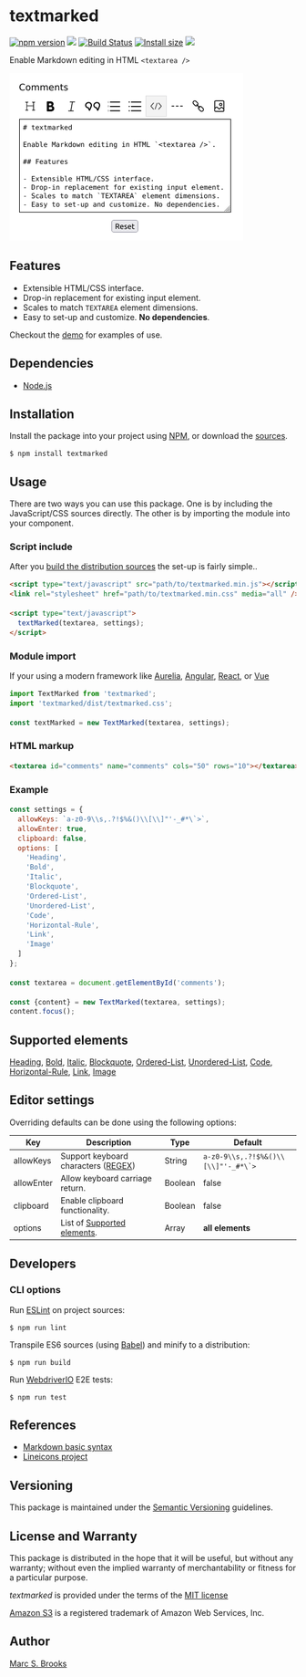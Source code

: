 # textmarked

[![npm version](https://badge.fury.io/js/textmarked.svg)](https://badge.fury.io/js/textmarked) [![](https://img.shields.io/npm/dm/textmarked)](https://www.npmjs.com/package/textmarked) [![Build Status](https://img.shields.io/github/actions/workflow/status/nuxy/textmarked/.github%2Fworkflows%2Fci.yml)](https://app.travis-ci.com/github/nuxy/textmarked) [![Install size](https://packagephobia.com/badge?p=textmarked)](https://packagephobia.com/result?p=textmarked) [![](https://img.shields.io/github/v/release/nuxy/textmarked)](https://github.com/nuxy/textmarked/releases)

Enable Markdown editing in HTML `<textarea />`

![Preview](https://raw.githubusercontent.com/nuxy/textmarked/master/package.png)

## Features

- Extensible HTML/CSS interface.
- Drop-in replacement for existing input element.
- Scales to match `TEXTAREA` element dimensions.
- Easy to set-up and customize. **No dependencies**.

Checkout the [demo](https://nuxy.github.io/textmarked) for examples of use.

## Dependencies

- [Node.js](https://nodejs.org)

## Installation

Install the package into your project using [NPM](https://npmjs.com), or download the [sources](https://github.com/nuxy/textmarked/archive/master.zip).

    $ npm install textmarked

## Usage

There are two ways you can use this package.  One is by including the JavaScript/CSS sources directly.  The other is by importing the module into your component.

### Script include

After you [build the distribution sources](#cli-options) the set-up is fairly simple..

```html
<script type="text/javascript" src="path/to/textmarked.min.js"></script>
<link rel="stylesheet" href="path/to/textmarked.min.css" media="all" />

<script type="text/javascript">
  textMarked(textarea, settings);
</script>
```

### Module import

If your using a modern framework like [Aurelia](https://aurelia.io), [Angular](https://angular.io), [React](https://reactjs.org), or [Vue](https://vuejs.org)

```javascript
import TextMarked from 'textmarked';
import 'textmarked/dist/textmarked.css';

const textMarked = new TextMarked(textarea, settings);
```

### HTML markup

```html
<textarea id="comments" name="comments" cols="50" rows="10"></textarea>
```

### Example

```javascript
const settings = {
  allowKeys: `a-z0-9\\s,.?!$%&()\\[\\]"'-_#*\`>`,
  allowEnter: true,
  clipboard: false,
  options: [
    'Heading',
    'Bold',
    'Italic',
    'Blockquote',
    'Ordered-List',
    'Unordered-List',
    'Code',
    'Horizontal-Rule',
    'Link',
    'Image'
  ]
};

const textarea = document.getElementById('comments');

const {content} = new TextMarked(textarea, settings);
content.focus();
```

## Supported elements

[Heading](https://www.markdownguide.org/basic-syntax/#headings), [Bold](https://www.markdownguide.org/basic-syntax/#bold), [Italic](https://www.markdownguide.org/basic-syntax/#italic),
[Blockquote](https://www.markdownguide.org/basic-syntax/#blockquotes-1), [Ordered-List](https://www.markdownguide.org/basic-syntax/#ordered-lists), [Unordered-List](https://www.markdownguide.org/basic-syntax/#unordered-lists), [Code](https://www.markdownguide.org/basic-syntax/#code), [Horizontal-Rule](https://www.markdownguide.org/basic-syntax/#horizontal-rules), [Link](https://www.markdownguide.org/basic-syntax/#links), [Image](https://www.markdownguide.org/basic-syntax/#images-1)

## Editor settings

Overriding defaults can be done using the following options:

| Key        | Description                     | Type    | Default |
|------------|---------------------------------|---------|---------|
| allowKeys  | Support keyboard characters ([REGEX](https://developer.mozilla.org/en-US/docs/Web/JavaScript/Guide/Regular_Expressions/Character_Classes)) | String | ``a-z0-9\\s,.?!$%&()\\[\\]"'-_#*\`>`` |
| allowEnter | Allow keyboard carriage return. | Boolean | false |
| clipboard  | Enable clipboard functionality. | Boolean | false |
| options    | List of [Supported elements](#supported-elements). | Array | **all elements** |

## Developers

### CLI options

Run [ESLint](https://eslint.org) on project sources:

    $ npm run lint

Transpile ES6 sources (using [Babel](https://babeljs.io)) and minify to a distribution:

    $ npm run build

Run [WebdriverIO](https://webdriver.io) E2E tests:

    $ npm run test

## References

- [Markdown basic syntax](https://www.markdownguide.org/cheat-sheet/#basic-syntax)
- [Lineicons project](https://github.com/LineiconsHQ/Lineicons)

## Versioning

This package is maintained under the [Semantic Versioning](https://semver.org) guidelines.

## License and Warranty

This package is distributed in the hope that it will be useful, but without any warranty; without even the implied warranty of merchantability or fitness for a particular purpose.

_textmarked_ is provided under the terms of the [MIT license](http://www.opensource.org/licenses/mit-license.php)

[Amazon S3](https://aws.amazon.com/s3) is a registered trademark of Amazon Web Services, Inc.

## Author

[Marc S. Brooks](https://github.com/nuxy)
